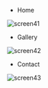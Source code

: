- Home

![screen41](https://github.com/user-attachments/assets/0bad2c62-9253-40c4-b00f-cd3b099f14a3)

- Gallery

![screen42](https://github.com/user-attachments/assets/af05f369-f77c-4df6-9e37-5f9759777670)

- Contact

![screen43](https://github.com/user-attachments/assets/37b299ef-2e4a-48c9-806a-011c0e68edb2)
